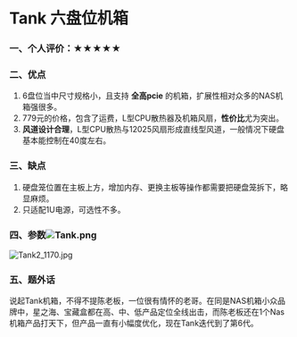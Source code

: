 # Tank 六盘位机箱

### 一、个人评价：★★★★★

### 二、优点

1. 6盘位当中尺寸规格小，且支持 **全高pcie** 的机箱，扩展性相对众多的NAS机箱强很多。
2. 779元的价格，包含了运费，L型CPU散热器及机箱风扇，**性价比**尤为突出。
3. **风道设计合理**，L型CPU散热与12025风扇形成直线型风道，一般情况下硬盘基本能控制在40度左右。

### 三、缺点

1. 硬盘笼位置在主板上方，增加内存、更换主板等操作都需要把硬盘笼拆下，略显麻烦。
2. 只适配1U电源，可选性不多。

### 四、参数![Tank.png](https://nas-u.top/usr/uploads/2024/07/952965733.png)

![Tank2_1170.jpg](https://nas-u.top/usr/uploads/2024/05/1281681353.jpg)



### 五、题外话

说起Tank机箱，不得不提陈老板，一位很有情怀的老哥。在同是NAS机箱小众品牌中，星之海、宝藏盒都在高、中、低产品定位全线出击，而陈老板还在1个Nas机箱产品打天下，但产品一直有小幅度优化，现在Tank迭代到了第6代。

